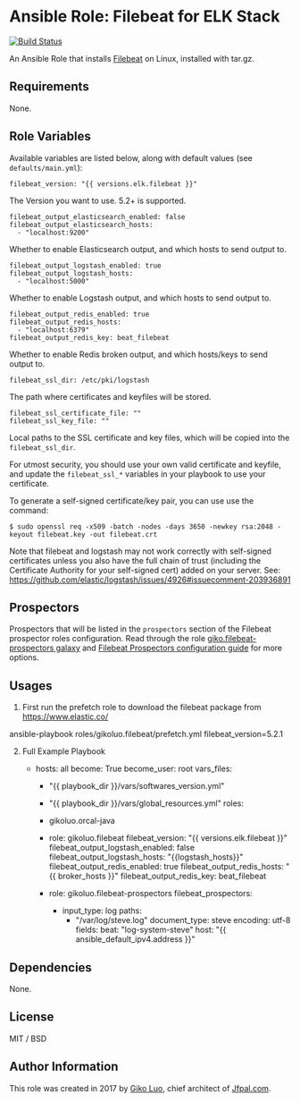 # Ansible Role: Filebeat for ELK Stack

[![Build Status](https://travis-ci.org/gikoluo/ansible-role-filebeat.svg?branch=master)](https://travis-ci.org/gikoluo/ansible-role-filebeat)

An Ansible Role that installs [Filebeat](https://www.elastic.co/products/beats/filebeat) on Linux, installed with tar.gz.

## Requirements

None.


## Role Variables

Available variables are listed below, along with default values (see `defaults/main.yml`):

    filebeat_version: "{{ versions.elk.filebeat }}"

The Version you want to use. 5.2+ is supported.


    filebeat_output_elasticsearch_enabled: false
    filebeat_output_elasticsearch_hosts:
      - "localhost:9200"

Whether to enable Elasticsearch output, and which hosts to send output to.

    filebeat_output_logstash_enabled: true
    filebeat_output_logstash_hosts:
      - "localhost:5000"

Whether to enable Logstash output, and which hosts to send output to.


    filebeat_output_redis_enabled: true
    filebeat_output_redis_hosts: 
      - "localhost:6379"
    filebeat_output_redis_key: beat_filebeat

Whether to enable Redis broken output, and which hosts/keys to send output to.


    filebeat_ssl_dir: /etc/pki/logstash

The path where certificates and keyfiles will be stored.

    filebeat_ssl_certificate_file: ""
    filebeat_ssl_key_file: ""

Local paths to the SSL certificate and key files, which will be copied into the `filebeat_ssl_dir`.

For utmost security, you should use your own valid certificate and keyfile, and update the `filebeat_ssl_*` variables in your playbook to use your certificate.

To generate a self-signed certificate/key pair, you can use use the command:

    $ sudo openssl req -x509 -batch -nodes -days 3650 -newkey rsa:2048 -keyout filebeat.key -out filebeat.crt

Note that filebeat and logstash may not work correctly with self-signed certificates unless you also have the full chain of trust (including the Certificate Authority for your self-signed cert) added on your server. See: https://github.com/elastic/logstash/issues/4926#issuecomment-203936891

## Prospectors
Prospectors that will be listed in the `prospectors` section of the Filebeat prospector roles configuration. Read through the role [giko.filebeat-prospectors galaxy](https://galaxy.ansible.com/gikoluo/filebeat-prospectors/) and [Filebeat Prospectors configuration guide](https://www.elastic.co/guide/en/beats/filebeat/current/configuration-filebeat-options.html) for more options.


## Usages
1. First run the prefetch role to download the filebeat package from https://www.elastic.co/

ansible-playbook roles/gikoluo.filebeat/prefetch.yml filebeat_version=5.2.1

2. Full Example Playbook

    - hosts: all
      become: True
      become_user: root
      vars_files:
        - "{{ playbook_dir }}/vars/softwares_version.yml"
        - "{{ playbook_dir }}/vars/global_resources.yml"
      roles:
        - gikoluo.orcal-java
        - role: gikoluo.filebeat
          filebeat_version: "{{ versions.elk.filebeat }}"
          filebeat_output_logstash_enabled: false
          filebeat_output_logstash_hosts: "{{logstash_hosts}}"
          filebeat_output_redis_enabled: true
          filebeat_output_redis_hosts: "{{ broker_hosts }}"
          filebeat_output_redis_key: beat_filebeat

        - role: gikoluo.filebeat-prospectors
          filebeat_prospectors:
            - input_type: log
              paths: 
                - "/var/log/steve.log"
              document_type: steve
              encoding: utf-8
              fields:
                beat: "log-system-steve"
                host: "{{ ansible_default_ipv4.address }}"


## Dependencies

None.


## License

MIT / BSD

## Author Information

This role was created in 2017 by [Giko Luo](http://www.luochunhui.com/), chief architect of [Jfpal.com](https://www.jfpal.com/).
